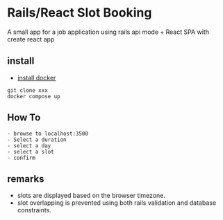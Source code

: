 # Rails/React Slot Booking

A small app for a job application using rails api mode + React SPA with create react app

## install

- [install docker](https://docs.docker.com/compose/install/)

```
git clone xxx
docker compose up
```

## How To

```
- browse to localhost:3500
- Select a duration
- select a day
- select a slot
- confirm
```

## remarks

- slots are displayed based on the browser timezone.
- slot overlapping is prevented using both rails validation and database constraints.